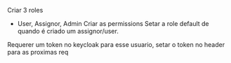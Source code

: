 Criar 3 roles

- User, Assignor, Admin
  Criar as permissions
  Setar a role default de quando é criado um assignor/user.

Requerer um token no keycloak para esse usuario, setar o token no header para as proximas req
